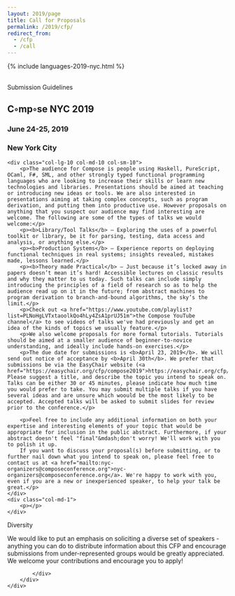 ```yaml
---
layout: 2019/page
title: Call for Proposals
permalink: /2019/cfp/
redirect_from:
  - /cfp
  - /call
---
```


<div class="col-lg-4 col-md-4 col-sm-4 name">

  {% include languages-2019-nyc.html %}

  <p><br />Submission Guidelines</p>
  <span class="fa-stack fa-2x">
    <i class="fa fa-square-o fa-stack-2x"></i>
    <i class="fa fa-pencil fa-stack-1x"></i>
  </span>
</div>

<div class="col-lg-8 col-md-8 col-sm-8 name-desc">
    <h2>C◦mp◦se NYC 2019</h2>
    <h3>June 24-25, 2019</h3>
    <h3>New York City</h3>
    <div class="name-zig"></div>

    <div class="col-lg-10 col-md-10 col-sm-10">
        <p>The audience for Compose is people using Haskell, PureScript, OCaml, F#, SML, and other strongly typed functional programming languages who are looking to increase their skills or learn new technologies and libraries. Presentations should be aimed at teaching or introducing new ideas or tools. We are also interested in presentations aiming at taking complex concepts, such as program derivation, and putting them into productive use. However proposals on anything that you suspect our audience may find interesting are welcome. The following are some of the types of talks we would welcome:</p>
        <p><b>Library/Tool Talks</b> — Exploring the uses of a powerful toolkit or library, be it for parsing, testing, data access and analysis, or anything else.</p>
        <p><b>Production Systems</b> — Experience reports on deploying functional techniques in real systems; insights revealed, mistakes made, lessons learned.</p>
        <p><b>Theory made Practical</b> — Just because it’s locked away in papers doesn’t mean it’s hard! Accessible lectures on classic results and why they matter to us today. Such talks can include simply introducing the principles of a field of research so as to help the audience read up on it in the future; from abstract machines to program derivation to branch-and-bound algorithms, the sky’s the limit.</p>
        <p>Check out <a href="https://www.youtube.com/playlist?list=PLNoHgLVTxtaoolkQo4hLy4ZsA1prUJ51m">the Compose YouTube channel</a> to see videos of talks we've had previously and get an idea of the kinds of topics we usually feature.</p>
        <p>We also welcome proposals for more formal tutorials. Tutorials should be aimed at a smaller audience of beginner-to-novice understanding, and ideally include hands-on exercises.</p>
        <p>The due date for submissions is <b>April 23, 2019</b>. We will send out notice of acceptance by <b>April 30th</b>. We prefer that submissions be via the EasyChair website (<a href="https://easychair.org/cfp/compose2019">https://easychair.org/cfp/compose2019</a>). Please suggest a title, and describe the topic you intend to speak on. Talks can be either 30 or 45 minutes, please indicate how much time you would prefer to take. You may submit multiple talks if you have several ideas and are unsure which woould be the most likely to be accepted. Accepted talks will be asked to submit slides for review prior to the conference.</p>

        <p>Feel free to include any additional information on both your expertise and interesting elements of your topic that would be appropriate for inclusion in the public abstract. Furthermore, if your abstract doesn't feel "final"&mdash;don't worry! We'll work with you to polish it up.
        If you want to discuss your proposal(s) before submitting, or to further nail down what you intend to speak on, please feel free to contact us at <a href="mailto:nyc-organizers@composeconference.org">nyc-organizers@composeconference.org</a>. We're happy to work with you, even if you are a new or inexperienced speaker, to help your talk be great.</p>
    </div>
    <div class="col-md-1">
        <p></p>
    </div>

</div>

<div id="diversity">
    <div class="container">
        <div class="row">
            <div class="col-lg-4 col-md-4 col-sm-4 name">
                <p>Diversity</p>
            </div>
            <div class="col-lg-8 col-md-8 col-sm-8 name-desc">
                <div class="col-md-9 col-md-9 col-sm-9">
                    <p>We would like to put an emphasis on soliciting a diverse set of speakers - anything you can do to distribute information about this CFP and encourage submissions from under-represented groups would be greatly appreciated. We welcome your contributions and encourage you to apply!</p>
                </div>
                <div class="col-md-1">
                    <p></p>
                </div>

            </div>
        </div>
    </div>
</div><!-- /diversity -->
